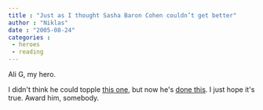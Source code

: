 ```yaml
---
title : "Just as I thought Sasha Baron Cohen couldn’t get better"
author : "Niklas"
date : "2005-08-24"
categories : 
 - heroes
 - reading
---
```


Ali G, my hero.

I didn't think he could topple [this one](https://niklasblog.com/?p=437), but now he's [done this](http://www.news24.com/News24/Backpage/HotGossip/0,,2-1343-1344_1758474,00.html). I just hope it's true. Award him, somebody.
